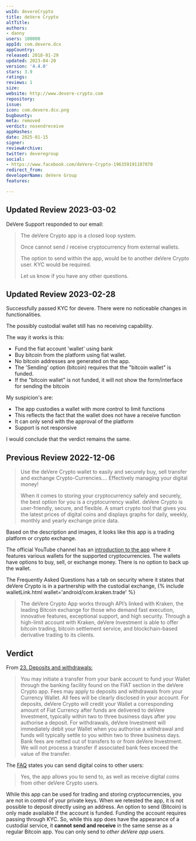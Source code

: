 ```yaml
---
wsId: devereCrypto
title: deVere Crypto
altTitle: 
authors:
- danny
users: 100000
appId: com.devere.dcx
appCountry: 
released: 2018-01-29
updated: 2023-04-20
version: '4.4.0'
stars: 3.9
ratings: 
reviews: 1
size: 
website: http://www.devere-crypto.com
repository: 
issue: 
icon: com.devere.dcx.png
bugbounty: 
meta: removed
verdict: nosendreceive
appHashes: 
date: 2025-01-15
signer: 
reviewArchive: 
twitter: deveregroup
social:
- https://www.facebook.com/deVere-Crypto-196359191107070
redirect_from: 
developerName: deVere Group
features: 

---
```


## Updated Review 2023-03-02

DeVere Support responded to our email:

> The deVere Crypto app is a closed loop system.
> 
> Once cannot send / receive cryptocurrency from external wallets.
> 
> The option to send within the app, would be to another deVere Crypto user. KYC would be required.
>
> Let us know if you have any other questions.

## Updated Review 2023-02-28

Successfully passed KYC for devere. 
There were no noticeable changes in functionalities.

The possibly custodial wallet still has no receiving capability.

The way it works is this: 

- Fund the fiat account 'wallet' using bank
- Buy bitcoin from the platform using fiat wallet.  
- No bitcoin addresses are generated on the app.
- The 'Sending' option (bitcoin) requires that the "bitcoin wallet" is funded.
- If the "bitcoin wallet" is not funded, it will not show the form/interface for sending the bitcoin

My suspicion's are:

- The app custodies a wallet with more control to limit functions
- This reflects the fact that the wallet does not have a receive function
- It can only send with the approval of the platform
- Support is not responsive

I would conclude that the verdict remains the same.

## Previous Review 2022-12-06

> Use the deVere Crypto wallet to easily and securely buy, sell transfer and exchange Crypto-Currencies…. Effectively managing your digital money!
>
> When it comes to storing your cryptocurrency safely and securely, the best option for you is a cryptocurrency wallet. deVere Crypto is user-friendly, secure, and flexible. A smart crypto tool that gives you the latest prices of digital coins and displays graphs for daily, weekly, monthly and yearly exchange price data.

Based on the description and images, it looks like this app is a trading platform or crypto exchange.

The official YouTube channel has an [introduction to the app](https://youtu.be/jO39qX8Bx_s?t=109) where it features various wallets for the supported cryptocurrencies. The wallets have options to buy, sell, or exchange money. There is no option to back up the wallet.

The Frequently Asked Questions has a tab on security where it states that deVere Crypto is in a partnership with the custodial exchange, {% include walletLink.html wallet='android/com.kraken.trade' %}

> The deVere Crypto App works through API’s linked with Kraken, the leading Bitcoin exchange for those who demand fast execution, innovative features, exceptional support, and high security. Through a high-limit account with Kraken, deVere Investment is able to offer bitcoin trading, bitcoin settlement service, and blockchain-based derivative trading to its clients.

## Verdict

From [23. Deposits and withdrawals:](https://www.devere-crypto.com/faq)

> You may initiate a transfer from your bank account to fund your Wallet through the banking facility found on the FIAT section in the deVere Crypto app. Fees may apply to deposits and withdrawals from your Currency Wallet. All fees will be clearly disclosed in your account. For deposits, deVere Crypto will credit your Wallet a corresponding amount of Fiat Currency after funds are delivered to deVere Investment, typically within two to three business days after you authorise a deposit. For withdrawals, deVere Investment will immediately debit your Wallet when you authorise a withdrawal and funds will typically settle to you within two to three business days. Bank fees are netted out of transfers to or from deVere Investment. We will not process a transfer if associated bank fees exceed the value of the transfer.

The [FAQ](https://devere-crypto.com/faq) states you can send digital coins to other users:

> Yes, the app allows you to send to, as well as receive digital coins from other deVere Crypto users.

While this app can be used for trading and storing cryptocurrencies, you are not in control of your private keys. When we retested the app, it is not possible to deposit directly using an address. An option to send (Bitcoin) is only made available if the account is funded. Funding the account requires passing through KYC. So, while this app does have the appearance of a custodial service, it **cannot send and receive** in the same sense as a regular Bitcoin app. You can only send to *other deVere app users.* 

